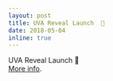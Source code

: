 ```yaml
---
layout: post
title: UVA Reveal Launch  🚀
date: 2018-05-04
inline: true
---
```

UVA Reveal Launch  🚀   
[More info](https://ss4ws.github.io/blog/2018/Reveal-Live/). 


